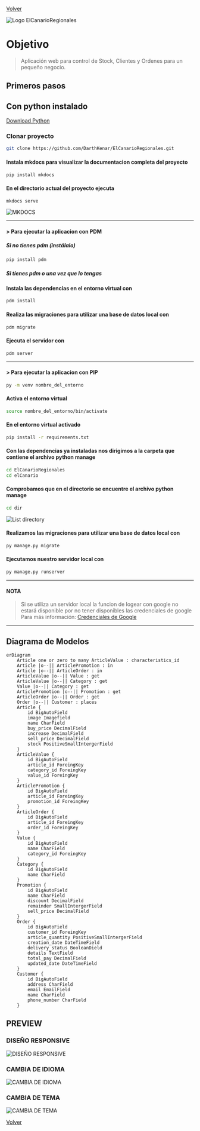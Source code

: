 [Volver][volver]

![Logo ElCanarioRegionales](images/logo-header.png)

# Objetivo

> Aplicación web para control de Stock, Clientes y Ordenes para un pequeño negocio.

## Primeros pasos

## Con python instalado

[Download Python](https://www.python.org/downloads/release/python-3120/)

### Clonar proyecto

```bash
git clone https://github.com/DarthKenar/ElCanarioRegionales.git
```

#### Instala mkdocs para visualizar la documentacion completa del proyecto

```bash
pip install mkdocs
```

#### En el directorio actual del proyecto ejecuta

```bash
mkdocs serve
```

![MKDOCS](images/mkdocs.png)

---

#### > Para ejecutar la aplicacion con PDM

##### Si no tienes pdm (instálalo)

```bash
pip install pdm
```

##### Si tienes pdm o una vez que lo tengas

#### Instala las dependencias en el entorno virtual con

```bash
pdm install
```

#### Realiza las migraciones para utilizar una base de datos local con

```bash
pdm migrate
```

#### Ejecuta el servidor con

```bash
pdm server
```

---

#### > Para ejecutar la aplicacion con PIP

```bash
py -m venv nombre_del_entorno
```

#### Activa el entorno virtual

```bash
source nombre_del_entorno/bin/activate
```

#### En el entorno virtual activado

```bash
pip install -r requirements.txt
```

#### Con las dependencias ya instaladas nos dirigimos a la carpeta que contiene el archivo python manage

```bash
cd ElCanarioRegionales
cd elCanario
```

#### Comprobamos que en el directorio se encuentre el archivo python manage

```bash
cd dir
```

![List directory](../docs/images/path.png)

#### Realizamos las migraciones para utilizar una base de datos local con

```bash
py manage.py migrate
```

#### Ejecutamos nuestro servidor local con

```bash
py manage.py runserver
```

---

#### NOTA

> Si se utiliza un servidor local la funcion de logear con google no estará disponible por no tener disponibles las credenciales de google
> Para más información: [Credenciales de Google](https://console.cloud.google.com/apis/credentials)

---

## Diagrama de Modelos

```mermaid
erDiagram 
    Article one or zero to many ArticleValue : characteristics_id
    Article |o--|| ArticlePromotion : in
    Article |o--|| ArticleOrder : in
    ArticleValue |o--|| Value : get
    ArticleValue |o--|| Category : get
    Value |o--|| Category : get
    ArticlePromotion |o--|| Promotion : get
    ArticleOrder |o--|| Order : get
    Order |o--|| Customer : places
    Article {
        id BigAutoField
        image Imagefield
        name CharField
        buy_price DecimalField
        increase DecimalField
        sell_price DecimalField
        stock PositiveSmallIntergerField
    }
    ArticleValue {
        id BigAutoField
        article_id ForeingKey
        category_id ForeingKey
        value_id ForeingKey
    }
    ArticlePromotion {
        id BigAutoField
        article_id ForeingKey
        promotion_id ForeingKey
    }
    ArticleOrder {
        id BigAutoField
        article_id ForeingKey
        order_id ForeingKey
    }
    Value {
        id BigAutoField
        name CharField
        category_id ForeingKey
    }
    Category {
        id BigAutoField
        name CharField
    }
    Promotion {
        id BigAutoField
        name CharField
        discount DecimalField
        remainder SmallIntergerField
        sell_price DecimalField
    }
    Order {
        id BigAutoField
        customer_id ForeingKey
        article_quantity PositiveSmallIntergerField
        creation_date DateTimeField
        delivery_status BooleanDield
        details TextField
        total_pay DecimalField
        updated_date DateTimeField
    }
    Customer {
        id BigAutoField
        address CharField
        email EmailField
        name CharField
        phone_number CharField
    }
```

## PREVIEW

### DISEÑO RESPONSIVE

![DISEÑO RESPONSIVE](images/responsive_design.png)

### CAMBIA DE IDIOMA

![CAMBIA DE IDIOMA](images/switch-lenguage.gif)

### CAMBIA DE TEMA

![CAMBIA DE TEMA](images/switch-theme.gif)

[Volver][volver]

[volver]: /README.md
